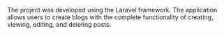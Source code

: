 The project was developed using the Laravel framework. The application allows users to create blogs with the complete functionality of creating, viewing, editing, and deleting posts.
